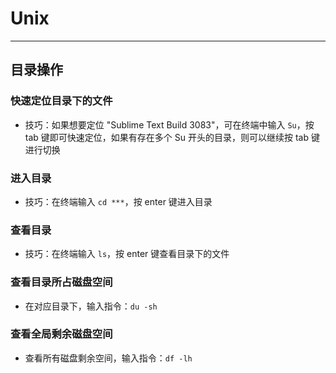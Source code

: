 # Unix
***

## 目录操作
### 快速定位目录下的文件
* 技巧：如果想要定位 "Sublime Text Build 3083"，可在终端中输入 `Su`，按 tab 键即可快速定位，如果有存在多个 Su 开头的目录，则可以继续按 tab 键进行切换

### 进入目录
* 技巧：在终端输入 `cd ***`，按 enter 键进入目录

### 查看目录
* 技巧：在终端输入 `ls`，按 enter 键查看目录下的文件

### 查看目录所占磁盘空间
* 在对应目录下，输入指令：`du -sh`

### 查看全局剩余磁盘空间
* 查看所有磁盘剩余空间，输入指令：`df -lh`
